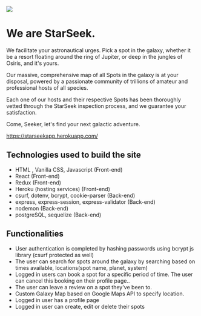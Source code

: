 ![](https://www.nasa.gov/sites/default/files/thumbnails/image/potw2103a.jpg)

# **We are StarSeek**. 

We facilitate your astronautical urges. Pick a spot in the galaxy, whether it be a resort floating around the ring of Jupiter, or deep in the jungles of Osiris, and it's yours.

Our massive, comprehensive map of all Spots in the galaxy is at your disposal, powered by a passionate community of trillions of amateur and professional hosts of all species. 

Each one of our hosts and their respective Spots has been thoroughly vetted through the StarSeek inspection process, and we guarantee your satisfaction.

Come, Seeker, let's find your next galactic adventure.

https://starseekapp.herokuapp.com/

## Technologies used to build the site

- HTML , Vanilla CSS, Javascript (Front-end)
- React (Front-end)
- Redux (Front-end)
- Heroku (hosting services) (Front-end)
- csurf, dotenv, bcrypt, cookie-parser (Back-end)
- express, express-session, express-validator (Back-end)
- nodemon (Back-end)
- postgreSQL, sequelize (Back-end)

## Functionalities

- User authentication is completed by hashing passwords using bcrypt js library (csurf protected as well)
- The user can search for spots around the galaxy by searching based on times available, locations(spot name, planet, system)
- Logged in users can book a spot for a specific period of time. The user can cancel this booking on their profile page..
- The user can leave a review on a spot they've been to.
- Custom Galaxy Map based on Google Maps API to specify location.
- Logged in user has a profile page
- Logged in user can create, edit or delete their spots

